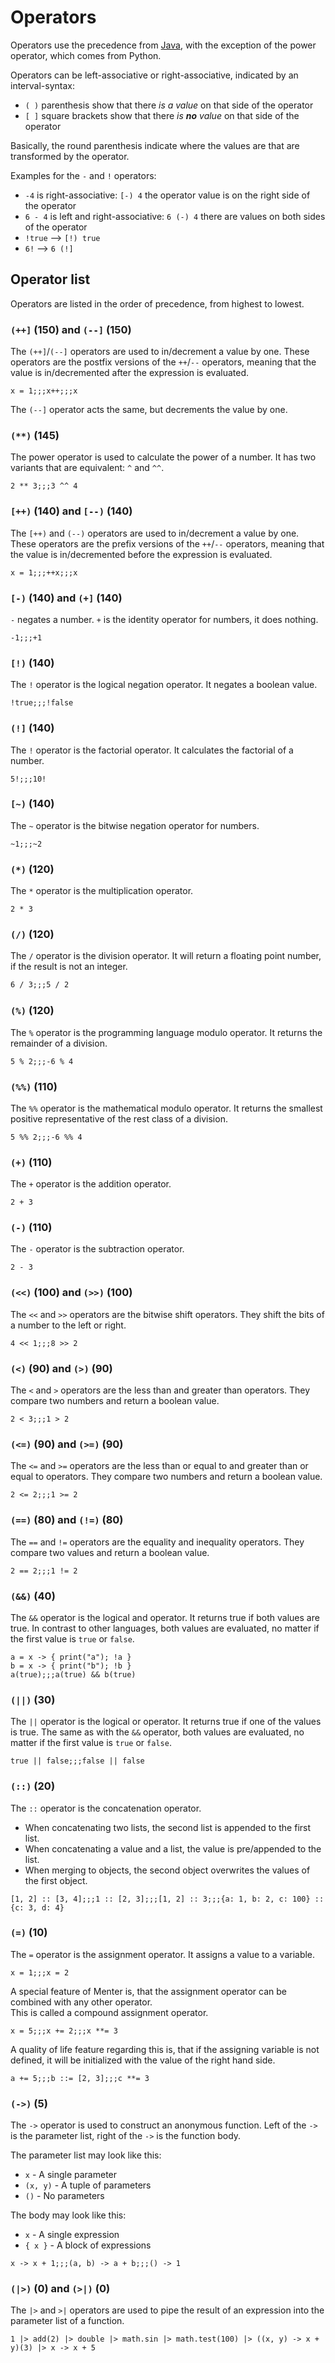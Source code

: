 # Operators

Operators use the precedence from [Java](https://introcs.cs.princeton.edu/java/11precedence/), with the exception of the
power operator, which comes from Python.

Operators can be left-associative or right-associative, indicated by an interval-syntax:

- `( )` parenthesis show that there _is a value_ on that side of the operator
- `[ ]` square brackets show that there _is **no** value_ on that side of the operator

Basically, the round parenthesis indicate where the values are that are transformed by the operator.

Examples for the `-` and `!` operators:

- `-4` is right-associative: `[-) 4` the operator value is on the right side of the operator
- `6 - 4` is left and right-associative: `6 (-) 4` there are values on both sides of the operator
- `!true` --> `[!) true`
- `6!` --> `6 (!]`

## Operator list

Operators are listed in the order of precedence, from highest to lowest.

### `(++]` (150) and `(--]` (150)

The `(++]`/`(--]` operators are used to in/decrement a value by one.
These operators are the postfix versions of the `++`/`--` operators, meaning that the value is in/decremented after the
expression is evaluated.

```result=1;;;1;;;2
x = 1;;;x++;;;x
```

The `(--]` operator acts the same, but decrements the value by one.

### `(**)` (145)

The power operator is used to calculate the power of a number. It has two variants that are equivalent: `^` and `^^`.

```result=8;;;81
2 ** 3;;;3 ^^ 4
```

### `[++)` (140) and `[--)` (140)

The `[++)` and `(--)` operators are used to in/decrement a value by one.
These operators are the prefix versions of the `++`/`--` operators, meaning that the value is in/decremented before the
expression is evaluated.

```result=1;;;2;;;2
x = 1;;;++x;;;x
```

### `[-)` (140) and `(+]` (140)

`-` negates a number. `+` is the identity operator for numbers, it does nothing.

```result=-1;;;1
-1;;;+1
```

### `[!)` (140)

The `!` operator is the logical negation operator. It negates a boolean value.

```result=false;;;true
!true;;;!false
```

### `(!]` (140)

The `!` operator is the factorial operator. It calculates the factorial of a number.

```result=120;;;3628800
5!;;;10!
```

### `[~)` (140)

The `~` operator is the bitwise negation operator for numbers.

```result=-2;;;-3
~1;;;~2
```

### `(*)` (120)

The `*` operator is the multiplication operator.

```result=6
2 * 3
```

### `(/)` (120)

The `/` operator is the division operator. It will return a floating point number, if the result is not an integer.

```result=2;;;2.5
6 / 3;;;5 / 2
```

### `(%)` (120)

The `%` operator is the programming language modulo operator. It returns the remainder of a division.

```result=1;;;-2
5 % 2;;;-6 % 4
```

### `(%%)` (110)

The `%%` operator is the mathematical modulo operator. It returns the smallest positive representative of the rest
class of a division.

```result=1;;;2
5 %% 2;;;-6 %% 4
```

### `(+)` (110)

The `+` operator is the addition operator.

```result=5
2 + 3
```

### `(-)` (110)

The `-` operator is the subtraction operator.

```result=-1
2 - 3
```

### `(<<)` (100) and `(>>)` (100)

The `<<` and `>>` operators are the bitwise shift operators. They shift the bits of a number to the left or right.

```result=8;;;2
4 << 1;;;8 >> 2
```

### `(<)` (90) and `(>)` (90)

The `<` and `>` operators are the less than and greater than operators. They compare two numbers and return a boolean
value.

```result=true;;;false
2 < 3;;;1 > 2
```

### `(<=)` (90) and `(>=)` (90)

The `<=` and `>=` operators are the less than or equal to and greater than or equal to operators. They compare two
numbers and return a boolean value.

```result=true;;;false
2 <= 2;;;1 >= 2
```

### `(==)` (80) and `(!=)` (80)

The `==` and `!=` operators are the equality and inequality operators. They compare two values and return a boolean
value.

```result=true;;;true
2 == 2;;;1 != 2
```

### `(&&)` (40)

The `&&` operator is the logical and operator. It returns true if both values are true. In contrast to other languages,
both values are evaluated, no matter if the first value is `true` or `false`.

```result=false;;;false
a = x -> { print("a"); !a }
b = x -> { print("b"); !b }
a(true);;;a(true) && b(true)
```

### `(||)` (30)

The `||` operator is the logical or operator. It returns true if one of the values is true. The same as with the `&&`
operator, both values are evaluated, no matter if the first value is `true` or `false`.

```result=true;;;false
true || false;;;false || false
```

### `(::)` (20)

The `::` operator is the concatenation operator.

- When concatenating two lists, the second list is appended to the first list.
- When concatenating a value and a list, the value is pre/appended to the list.
- When merging to objects, the second object overwrites the values of the first object.

```result=[1, 2, 3, 4];;;[1, 2, 3];;;[1, 2, 3];;;{a: 1, b: 2, c: 3, d: 4}
[1, 2] :: [3, 4];;;1 :: [2, 3];;;[1, 2] :: 3;;;{a: 1, b: 2, c: 100} :: {c: 3, d: 4}
```

### `(=)` (10)

The `=` operator is the assignment operator. It assigns a value to a variable.

```result=1;;;2
x = 1;;;x = 2
```

A special feature of Menter is, that the assignment operator can be combined with any other operator.  
This is called a compound assignment operator.

```5;;;7;;;343
x = 5;;;x += 2;;;x **= 3
```

A quality of life feature regarding this is, that if the assigning variable is not defined, it will be initialized with
the value of the right hand side.

```result=5;;;[2, 3];;;3
a += 5;;;b ::= [2, 3];;;c **= 3
```

### `(->)` (5)

The `->` operator is used to construct an anonymous function. Left of the `->` is the parameter list, right of the `->`
is the function body.

The parameter list may look like this:

- `x` - A single parameter
- `(x, y)` - A tuple of parameters
- `()` - No parameters

The body may look like this:

- `x` - A single expression
- `{ x }` - A block of expressions

```result=(x) -> { x + 1; };;;(a, b) -> { a + b; };;;() -> { 1; }
x -> x + 1;;;(a, b) -> a + b;;;() -> 1
```

### `(|>)` (0) and `(>|)` (0)

The `|>` and `>|` operators are used to pipe the result of an expression into the parameter list of a function.

```
1 |> add(2) |> double |> math.sin |> math.test(100) |> ((x, y) -> x + y)(3) |> x -> x + 5
```